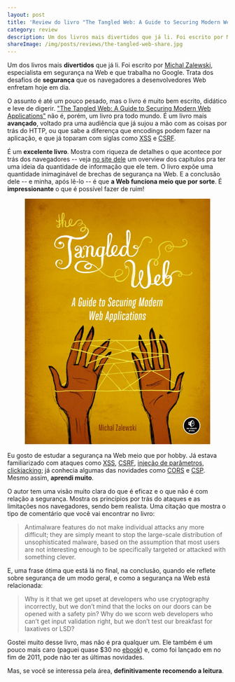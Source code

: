 ```yaml
---
layout: post
title: 'Review do livro "The Tangled Web: A Guide to Securing Modern Web Applications" do Michal Zalewski'
category: review
description: Um dos livros mais divertidos que já li. Foi escrito por Michal Zalewski, especialista em segurança na Web e que trabalha no Google. Trata dos desafios de segurança que os navegadores a desenvolvedores Web enfretam hoje em dia.
shareImage: /img/posts/reviews/the-tangled-web-share.jpg
---
```


Um dos livros mais **divertidos** que já li. Foi escrito por [Michal Zalewski](http://lcamtuf.coredump.cx/), especialista em segurança na Web e que trabalha no Google. Trata dos desafios de **segurança** que os navegadores a desenvolvedores Web enfretam hoje em dia.

O assunto é até um pouco pesado, mas o livro é muito bem escrito, didático e leve de digerir. ["The Tangled Web: A Guide to Securing Modern Web Applications"](http://www.amazon.com/dp/B006FZ3UNI/) não é, porém, um livro pra todo mundo. É um livro mais **avançado**, voltado pra uma audiência que já sujou a mão com as coisas por trás do HTTP, ou que sabe a diferença que encodings podem fazer na aplicação, e que já toparam com siglas como [XSS](http://blog.caelum.com.br/seguranca-em-aplicacoes-web-xss/) e [CSRF](http://pt.wikipedia.org/wiki/Cross-site_request_forgery).

É um **excelente livro**. Mostra com riqueza de detalhes o que acontece por trás dos navegadores -- veja [no site dele](http://lcamtuf.coredump.cx/tangled/) um overview dos capítulos pra ter uma ideia da quantidade de informação que ele tem. O livro expõe uma quantidade inimaginável de brechas de segurança na Web. E a conclusão dele -- e minha, após lê-lo -- é que **a Web funciona meio que por sorte**. É **impressionante** o que é possível fazer de ruim!

<figure>
	<img src="img/posts/reviews/the-tangled-web.jpg" alt="Capa do livro">
</figure>

Eu gosto de estudar a segurança na Web meio que por hobby. Já estava familiarizado com ataques como [XSS](http://blog.caelum.com.br/seguranca-em-aplicacoes-web-xss/), [CSRF](http://pt.wikipedia.org/wiki/Cross-site_request_forgery), [injeção de parâmetros](http://blog.caelum.com.br/seguranca-em-aplicacoes-web-injecao-de-novos-parametros/), [clickjacking](http://en.wikipedia.org/wiki/Clickjacking); já conhecia algumas das novidades como [CORS](http://en.wikipedia.org/wiki/Cross-origin_resource_sharing) e [CSP](https://developer.mozilla.org/en-US/docs/Security/CSP/Introducing_Content_Security_Policy). Mesmo assim, **aprendi muito**.

O autor tem uma visão muito clara do que é eficaz e o que não é com relação a segurança. Mostra os princípios por trás do ataques e as limitações nos navegadores, sendo bem realista. Uma citação que mostra o tipo de comentário que você vai encontrar no livro:

> Antimalware features do not make individual attacks any more difficult; they are simply meant to stop the large-scale distribution of unsophisticated malware, based on the assumption that most users are not interesting enough to be specifically targeted or attacked with something clever.

E, uma frase ótima que está lá no final, na conclusão, quando ele reflete sobre segurança de um modo geral, e como a segurança na Web está relacionada:

> Why is it that we get upset at developers who use cryptography incorrectly, but we don’t mind that the locks on our doors can be opened with a safety pin? Why do we scorn web developers who can’t get input validation right, but we don’t test our breakfast for laxatives or LSD?

Gostei muito desse livro, mas não é pra qualquer um. Ele também é um pouco mais caro (paguei quase $30 no [ebook](http://www.amazon.com/dp/B006FZ3UNI/)) e, como foi lançado em no fim de 2011, pode não ter as últimas novidades. 

Mas, se você se interessa pela área, **definitivamente recomendo a leitura**.
